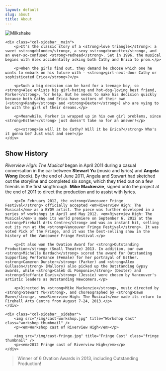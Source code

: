 ```yaml
---
layout: default
slug: about
title: About
---
```


<div class="col-sidebar page-about__about">
    <div class="col-sidebar__sidebar">
        <img src="/img/circle-milkshake.png" title="Milkshake" class="thumbnail milkshake" />
    </div>

    <div class="col-sidebar__main">
        <p>It's the classic story of a <strong>love triangle</strong>: a sweet <strong>blonde</strong>, a sexy <strong>brunette</strong>, and an ever-so-confused <strong>redhead</strong>. Set in 1996, the musical begins with Alex accidentally asking both Cathy and Erica to prom.</p>

        <p>When the girls find out, they demand he choose which one he wants to embark on his future with - <strong>girl-next-door Cathy or sophisticated Erica</strong>?</p>

        <p>Such a big decision can be hard for a teenage boy, so <strong>Alex enlists his girl-hating and hot-dog-loving best friend, Parker</strong>, for help. But he needs to make his decision quickly because both Cathy and Erica have suitors of their own (<strong>Randy</strong> and <strong>Dexter</strong>) who are vying to be with the girl of their dreams.</p>

        <p>Meanwhile, Parker is wrapped up in his own girl problems, since <strong>Esther</strong> just doesn't take no for an answer!</p>

        <p><strong>So will it be Cathy? Will it be Erica?</strong> Who's it gonna be? Just wait and see!</p>
    </div>
</div>

## Show History

<div class="col-sidebar page-about__history">
    <div class="col-sidebar__main">
        <p><em>Riverview High: The Musical</em> began in April 2011 during a casual conversation in the car between <strong>Stewart Yu</strong> (music and lyrics) and <strong>Angela Wong</strong> (book). By the end of June 2011, Angela and Stewart had sketched out the storyline and completed six songs, which they tried out on a few friends in the first singthrough. <strong>Mike Mackenzie</strong>, signed onto the project at the end of 2011 to direct the production and to assist with lyrics.</p>

        <p>In February 2012, the <strong>Vancouver Fringe Festival</strong> officially accepted <em>Riverview High: The Musical</em> as a BYOV artist. The piece was further developed in a series of workshops in April and May 2012. <em>Riverview High: The Musical</em>'s made its world premiere on September 6, 2012 at the <strong>Firehall Arts Centre</strong> and was an instant hit, selling out its run at the <strong>Vancouver Fringe Festival</strong>. It was voted Pick of the Fringe, and it was the best-selling show in the history of the Vancouver Fringe Festival.</p>

        <p>It also won the Ovation Award for <strong>Outstanding Production</strong> (Small Theatre) 2013. In addition, our own <strong>Michelle Bardach</strong> scored the award for Outstanding Supporting Performance (Female) for her portrayal of Esther. <strong>Cameron Dunster</strong> (Parker) and <strong>Alex Gullason</strong> (Mallory) also picked up the Outstanding Gypsy awards, while <strong>Caleb di Pomponio</strong> (Dexter) and <strong>Steffanie Davis</strong> (Jessie) were chosen by Vancouver's artistic leaders as Outstanding Newcomers.</p>

        <p>Directed by <strong>Mike Mackenzie</strong>, music directed by <strong>Stewart Yu</strong>, and choreographed by <strong>Dawn Ewen</strong>, <em>Riverview High: The Musical</em> made its return to Firehall Arts Centre from August 7-24, 2013.</p>
    </div>

    <div class="col-sidebar__sidebar">
        <img src="/img/cast-workshop.jpg" title="Workshop Cast" class="workshop thumbnail" />
        <p><em>Workshop cast of Riverview High</em></p>

        <img src="/img/cast-fringe.jpg" title="Fringe Cast" class="fringe thumbnail" />
        <p><em>2012 Fringe cast of Riverview High</em></p>
    </div>
</div>

<blockquote class="callout">
    <p class="callout__content">
        Winner of 6 Ovation Awards in 2013, including Outstanding Production!
    </p>
</blockquote>
